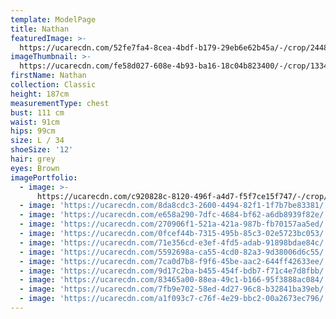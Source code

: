 ```yaml
---
template: ModelPage
title: Nathan
featuredImage: >-
  https://ucarecdn.com/52fe7fa4-8cea-4bdf-b179-29eb6e62b45a/-/crop/2448x1313/0,0/-/preview/
imageThumbnail: >-
  https://ucarecdn.com/fe58d027-608e-4b93-ba16-18c04b823400/-/crop/1334x1777/128,0/-/preview/
firstName: Nathan
collection: Classic
height: 187cm
measurementType: chest
bust: 111 cm
waist: 91cm
hips: 99cm
size: L / 34
shoeSize: '12'
hair: grey
eyes: Brown
imagePortfolio:
  - image: >-
      https://ucarecdn.com/c920828c-8120-496f-a4d7-f5f7ce15f747/-/crop/1486x2157/70,0/-/preview/
  - image: 'https://ucarecdn.com/8da8cdc3-2600-4494-82f1-1f7b7be83381/'
  - image: 'https://ucarecdn.com/e658a290-7dfc-4684-bf62-a6db8939f82e/'
  - image: 'https://ucarecdn.com/270906f1-521a-421a-987b-fb70157aa5ed/'
  - image: 'https://ucarecdn.com/0fcef44b-7315-495b-85c3-02e5723bc053/'
  - image: 'https://ucarecdn.com/71e356cd-e3ef-4fd5-adab-91898bdae84c/'
  - image: 'https://ucarecdn.com/5592698a-ca55-4cd0-82a3-9d38006d6c55/'
  - image: 'https://ucarecdn.com/7ca0d7b8-f9f6-45be-aac2-644ff42633ee/'
  - image: 'https://ucarecdn.com/9d17c2ba-b455-454f-bdb7-f71c4e7d8fbb/'
  - image: 'https://ucarecdn.com/83465a00-88ea-49c1-b166-95f3888ac084/'
  - image: 'https://ucarecdn.com/7fb9e702-58ed-4d27-96c8-b32841ba39eb/'
  - image: 'https://ucarecdn.com/a1f093c7-c76f-4e29-bbc2-00a2673ec796/'
---
```



